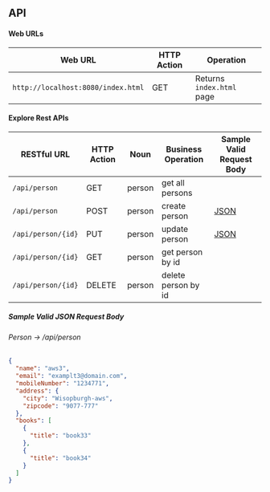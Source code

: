 ## API

#### Web URLs

|Web URL                           | HTTP Action | Operation                | 
|----------------------------------|-------------|--------------------------|
|`http://localhost:8080/index.html`| GET         | Returns `index.html` page|

#### Explore Rest APIs

| RESTful URL                      | HTTP Action | Noun |Business Operation |Sample Valid Request Body | 
|----------------------------------|-------------|------|-------------------|--------------------------|
|`/api/person`                     |GET          |person|get all persons    |                          |  
|`/api/person`                     |POST         |person|create person      |[JSON](#person)           |  
|`/api/person/{id}`                |PUT          |person|update person      |[JSON](#person)           | 
|`/api/person/{id}`                |GET          |person|get person by id   |                          |  
|`/api/person/{id}`                |DELETE       |person|delete person by id|                          | 

##### Sample Valid JSON Request Body

###### <a id="person">Person -> /api/person</a>

```json
{
  "name": "aws3",
  "email": "examplt3@domain.com",
  "mobileNumber": "1234771",
  "address": {
    "city": "Wisopburgh-aws",
    "zipcode": "9077-777"
  },
  "books": [
    {
      "title": "book33"
    },
    {
      "title": "book34"
    }
  ]
}
```
